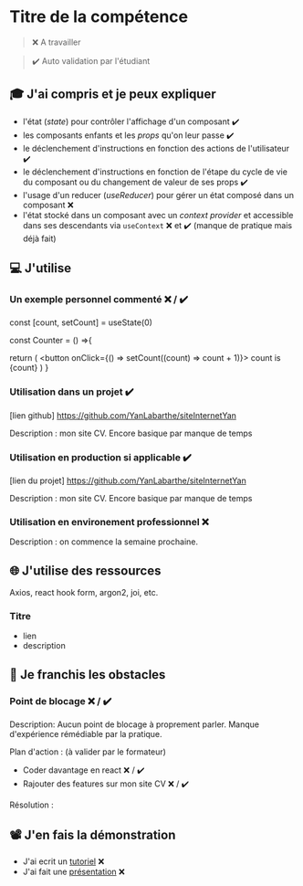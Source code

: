 # Titre de la compétence

> ❌ A travailler

> ✔️ Auto validation par l'étudiant

## 🎓 J'ai compris et je peux expliquer

- l'état (_state_) pour contrôler l'affichage d'un composant  ✔️
- les composants enfants et les _props_ qu'on leur passe  ✔️
- le déclenchement d'instructions en fonction des actions de l'utilisateur ✔️
- le déclenchement d'instructions en fonction de l'étape du cycle de vie du composant ou du changement de valeur de ses props ✔️
- l'usage d'un reducer (_useReducer_) pour gérer un état composé dans un composant ❌
- l'état stocké dans un composant avec un _context provider_ et accessible dans ses descendants via `useContext` ❌ et ✔️ (manque de pratique mais déjà fait)

## 💻 J'utilise

### Un exemple personnel commenté ❌ / ✔️

const [count, setCount] = useState(0)

const Counter = () =>{

return (
        <button onClick={() => setCount((count) => count + 1)}>
          count is {count}
        </button>
)
}

### Utilisation dans un projet ✔️

[lien github] https://github.com/YanLabarthe/siteInternetYan

Description : mon site CV. Encore basique par manque de temps

### Utilisation en production si applicable ✔️

[lien du projet] https://github.com/YanLabarthe/siteInternetYan

Description : mon site CV. Encore basique par manque de temps

### Utilisation en environement professionnel ❌

Description : on commence la semaine prochaine.

## 🌐 J'utilise des ressources
Axios, react hook form, argon2, joi, etc.

### Titre

- lien
- description

## 🚧 Je franchis les obstacles

### Point de blocage ❌ / ✔️

Description:
Aucun point de blocage à proprement parler. Manque d'expérience rémédiable par la pratique.

Plan d'action : (à valider par le formateur)

- Coder davantage en react ❌ / ✔️
- Rajouter des features sur mon site CV  ❌ / ✔️

Résolution :

## 📽️ J'en fais la démonstration

- J'ai ecrit un [tutoriel](...) ❌
- J'ai fait une [présentation](...) ❌
